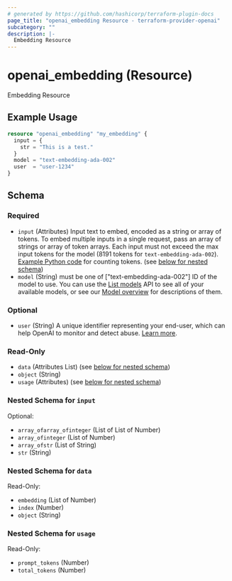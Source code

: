 ```yaml
---
# generated by https://github.com/hashicorp/terraform-plugin-docs
page_title: "openai_embedding Resource - terraform-provider-openai"
subcategory: ""
description: |-
  Embedding Resource
---
```


# openai_embedding (Resource)

Embedding Resource

## Example Usage

```terraform
resource "openai_embedding" "my_embedding" {
  input = {
    str = "This is a test."
  }
  model = "text-embedding-ada-002"
  user  = "user-1234"
}
```

<!-- schema generated by tfplugindocs -->
## Schema

### Required

- `input` (Attributes) Input text to embed, encoded as a string or array of tokens. To embed multiple inputs in a single request, pass an array of strings or array of token arrays. Each input must not exceed the max input tokens for the model (8191 tokens for `text-embedding-ada-002`). [Example Python code](https://github.com/openai/openai-cookbook/blob/main/examples/How_to_count_tokens_with_tiktoken.ipynb) for counting tokens. (see [below for nested schema](#nestedatt--input))
- `model` (String) must be one of ["text-embedding-ada-002"]
ID of the model to use. You can use the [List models](/docs/api-reference/models/list) API to see all of your available models, or see our [Model overview](/docs/models/overview) for descriptions of them.

### Optional

- `user` (String) A unique identifier representing your end-user, which can help OpenAI to monitor and detect abuse. [Learn more](/docs/guides/safety-best-practices/end-user-ids).

### Read-Only

- `data` (Attributes List) (see [below for nested schema](#nestedatt--data))
- `object` (String)
- `usage` (Attributes) (see [below for nested schema](#nestedatt--usage))

<a id="nestedatt--input"></a>
### Nested Schema for `input`

Optional:

- `array_ofarray_ofinteger` (List of List of Number)
- `array_ofinteger` (List of Number)
- `array_ofstr` (List of String)
- `str` (String)


<a id="nestedatt--data"></a>
### Nested Schema for `data`

Read-Only:

- `embedding` (List of Number)
- `index` (Number)
- `object` (String)


<a id="nestedatt--usage"></a>
### Nested Schema for `usage`

Read-Only:

- `prompt_tokens` (Number)
- `total_tokens` (Number)


